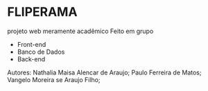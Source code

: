 # FLIPERAMA
projeto web meramente acadêmico
Feito em grupo
  - Front-end
  - Banco de Dados
  - Back-end

Autores: Nathalia Maisa Alencar de Araujo;
           Paulo Ferreira de Matos;
           Vangelo Moreira se Araujo Filho;

